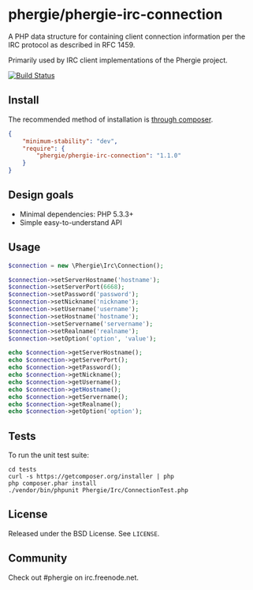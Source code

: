 # phergie/phergie-irc-connection

A PHP data structure for containing client connection information per the IRC protocol as described in RFC 1459.

Primarily used by IRC client implementations of the Phergie project.

[![Build Status](https://secure.travis-ci.org/phergie/phergie-irc-connection.png?branch=master)](http://travis-ci.org/phergie/phergie-irc-connection)

## Install

The recommended method of installation is [through composer](http://getcomposer.org).

```JSON
{
    "minimum-stability": "dev",
    "require": {
        "phergie/phergie-irc-connection": "1.1.0"
    }
}
```

## Design goals

* Minimal dependencies: PHP 5.3.3+
* Simple easy-to-understand API

## Usage

```php
$connection = new \Phergie\Irc\Connection();

$connection->setServerHostname('hostname');
$connection->setServerPort(6668);
$connection->setPassword('password');
$connection->setNickname('nickname');
$connection->setUsername('username');
$connection->setHostname('hostname');
$connection->setServername('servername');
$connection->setRealname('realname');
$connection->setOption('option', 'value');

echo $connection->getServerHostname();
echo $connection->getServerPort();
echo $connection->getPassword();
echo $connection->getNickname();
echo $connection->getUsername();
echo $connection->getHostname();
echo $connection->getServername();
echo $connection->getRealname();
echo $connection->getOption('option');
```

## Tests

To run the unit test suite:

```
cd tests
curl -s https://getcomposer.org/installer | php
php composer.phar install
./vendor/bin/phpunit Phergie/Irc/ConnectionTest.php
```

## License

Released under the BSD License. See `LICENSE`.

## Community

Check out #phergie on irc.freenode.net.

